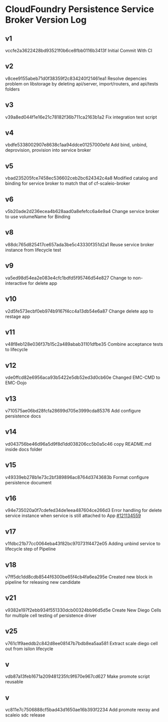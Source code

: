 # CloudFoundry Persistence Service Broker Version Log
## v1
vccfe2a3622428bd93521f0b6ce8fbb0116b3413f Initial Commit With CI
## v2
v8cee9155abeb71d0f38359f2c834240f21461ea1 Resolve depencies problem on libstorage by deleting api/server, import/routers, and api/tests folders
## v3
v39a8ed044f1e16e21c78182f36b711ca2163b1a2 Fix integration test script
## v4
vbdfe5338002907e8638c1aa94ddce01257000efd Add bind, unbind, deprovision, provision into service broker
## v5
vbad235205fce7458ec536602ceb2bc624342c4a8 Modified catalog and binding for service broker to match that of cf-scaleio-broker
## v6
v5b20ade2d236ecea4b628aad0a8efefcc6a4e9a4 Change service broker to use volumeName for Binding
## v8
v88dc765d825417ce657ada3be5c43330f351d2a1 Reuse service broker instance from lifecycle test
## v9
va5ed98d54ea2e083e4cfc1bdfd5f95746d54e827 Change to non-interactive for delete app
## v10
v2d5fe573ecbf0eb974b9167f4cc4a13db54e6a87 Change delete app to restage app
## v11
v48f8eb128e036f37b15c2a489abab31101dfbe35 Combine acceptance tests to lifecycle
## v12
vde0ffcd82e6956aca93b5422e5db52ed3d0cb60e Changed EMC-CMD to EMC-Dojo
## v13
v710575ae06bd28fcfa28699d705e3999cda85376 Add configure persistence docs
## v14
vd043756be46d96a5d9f8d1dd038206cc5b0a5c46 copy README.md inside docs folder
## v15
v49339eb278b1e73c2bf389896ac8764d3743683b Format configure persistence document
## v16
v94e735020a0f7cdefed34de1eea487604ce266d3 Error handling for delete service instance when service is still attached to App [#121134559](https://www.pivotaltracker.com/story/show/121134559)
## v17
v1fdbc21b77cc0064eba43f82bc970731f4472e05 Adding unbind service to lifecycle step of Pipeline
## v18
v7ff5dc1dd8cdb8544f6300be65f4cb4fa6ea295e Created new block in pipeline for releasing new candidate
## v21
v9382e197f2ebb934f551330dcb00324bb96d5d5e Create New Diego Cells for multiple cell testing of persistence driver
## v25
v761c1f9aeddb2c842d8ee08147b7bdb8ea5aa581 Extract scale diego cell out from isilon lifecycle
## v
vdb87a13feb1671a209481235fc9f670e967cd627 Make promote script reusable
## v
vc811e7c7506888cf5bad43d1650ae16b393f2234 Add promote rexray and scaleio sdc release
